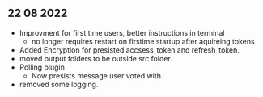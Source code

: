 


## 22 08 2022

- Improvment for first time users, better instructions in terminal
  - no longer requires restart on firstime startup after aquireing tokens
- Added Encryption for presisted accsess_token and refresh_token.
- moved output folders to be outside src folder.
- Polling plugin
  - Now presists message user voted with.
- removed some logging.